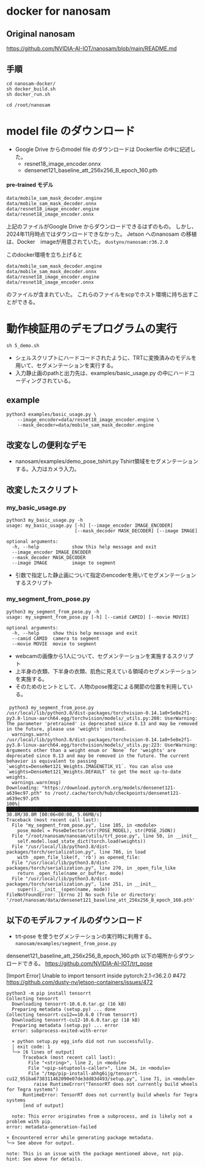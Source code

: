 # docker for nanosam


## Original nanosam

https://github.com/NVIDIA-AI-IOT/nanosam/blob/main/README.md

## 手順

```
cd nanosam-docker/
sh docker_build.sh
sh docker_run.sh

cd /root/nanosam
```

# model file のダウンロード
- Google Drive からのmodel file のダウンロードは Dockerfile の中に記述した。
  - resnet18_image_encoder.onnx
  - densenet121_baseline_att_256x256_B_epoch_160.pth

#### pre-trained モデル
```commandline
data/mobile_sam_mask_decoder.engine
data/mobile_sam_mask_decoder.onnx
data/resnet18_image_encoder.engine
data/resnet18_image_encoder.onnx
```

上記のファイルがGoogle Drive からダウンロードできるはずのもの。
しかし、2024年11月時点ではダウンロードできなかった。
Jetson へのnanosam の移植は、Docker　imageが用意されていた。
`dustynv/nanosam:r36.2.0`

このdocker環境を立ち上げると
```commandline
data/mobile_sam_mask_decoder.engine
data/mobile_sam_mask_decoder.onnx
data/resnet18_image_encoder.engine
data/resnet18_image_encoder.onnx
```
のファイルが含まれていた。
これらのファイルをscpでホスト環境に持ち出すことができる。



# 動作検証用のデモプログラムの実行
```commandline
sh 5_demo.sh
```

- シェルスクリプトにハードコードされたように、TRTに変換済みのモデルを用いて、セグメンテーションを実行する。
- 入力静止画のpathと出力先は、examples/basic_usage.py の中にハードコーディングされている。


## example
```commandline
python3 examples/basic_usage.py \
    --image_encoder=data/resnet18_image_encoder.engine \
    --mask_decoder=data/mobile_sam_mask_decoder.engine
```

## 改変なしの便利なデモ
- nanosam/examples/demo_pose_tshirt.py
  Tshirt領域をセグメンテーションする。入力はカメラ入力。
## 改変したスクリプト
### my_basic_usage.py  
```commandline
python3 my_basic_usage.py -h
usage: my_basic_usage.py [-h] [--image_encoder IMAGE_ENCODER]
                         [--mask_decoder MASK_DECODER] [--image IMAGE]

optional arguments:
  -h, --help            show this help message and exit
  --image_encoder IMAGE_ENCODER
  --mask_decoder MASK_DECODER
  --image IMAGE         image to segment
```
- 引数で指定した静止画について指定のencoderを用いてセグメンテーションするスクリプト

### my_segment_from_pose.py
```commandline
python3 my_segment_from_pose.py -h 
usage: my_segment_from_pose.py [-h] [--camid CAMID] [--movie MOVIE]

optional arguments:
  -h, --help     show this help message and exit
  --camid CAMID  camera to segment
  --movie MOVIE  movie to segment
```
- webcamの画像から1人について、セグメンテーションを実施するスクリプト
- 上半身の衣類、下半身の衣類、肌色に見えている領域のセグメンテーションを実施する。
- そのためのヒントとして、人物のpose推定による関節の位置を利用している。

####
```commandline
 python3 my_segment_from_pose.py 
/usr/local/lib/python3.8/dist-packages/torchvision-0.14.1a0+5e8e2f1-py3.8-linux-aarch64.egg/torchvision/models/_utils.py:208: UserWarning: The parameter 'pretrained' is deprecated since 0.13 and may be removed in the future, please use 'weights' instead.
  warnings.warn(
/usr/local/lib/python3.8/dist-packages/torchvision-0.14.1a0+5e8e2f1-py3.8-linux-aarch64.egg/torchvision/models/_utils.py:223: UserWarning: Arguments other than a weight enum or `None` for 'weights' are deprecated since 0.13 and may be removed in the future. The current behavior is equivalent to passing `weights=DenseNet121_Weights.IMAGENET1K_V1`. You can also use `weights=DenseNet121_Weights.DEFAULT` to get the most up-to-date weights.
  warnings.warn(msg)
Downloading: "https://download.pytorch.org/models/densenet121-a639ec97.pth" to /root/.cache/torch/hub/checkpoints/densenet121-a639ec97.pth
100%|█████████████████████████████████████████████████████████████████████████████████████████████████████████████████████████████████████████████████████| 30.8M/30.8M [00:06<00:00, 5.06MB/s]
Traceback (most recent call last):
  File "my_segment_from_pose.py", line 105, in <module>
    pose_model = PoseDetector(str(POSE_MODEL), str(POSE_JSON))
  File "/root/nanosam/nanosam/utils/trt_pose.py", line 50, in __init__
    self.model.load_state_dict(torch.load(weights))
  File "/usr/local/lib/python3.8/dist-packages/torch/serialization.py", line 786, in load
    with _open_file_like(f, 'rb') as opened_file:
  File "/usr/local/lib/python3.8/dist-packages/torch/serialization.py", line 270, in _open_file_like
    return _open_file(name_or_buffer, mode)
  File "/usr/local/lib/python3.8/dist-packages/torch/serialization.py", line 251, in __init__
    super().__init__(open(name, mode))
FileNotFoundError: [Errno 2] No such file or directory: '/root/nanosam/data/densenet121_baseline_att_256x256_B_epoch_160.pth'

```

## 以下のモデルファイルのダウンロード
- trt-pose を使うセグメンテーションの実行時に利用する。
`nanosam/examples/segment_from_pose.py`

densenet121_baseline_att_256x256_B_epoch_160.pth 
以下の場所からダウンロードできる。
https://github.com/NVIDIA-AI-IOT/trt_pose


 [Import Error] Unable to import tensorrt inside pytorch:2.1-r36.2.0 #472 
https://github.com/dusty-nv/jetson-containers/issues/472

```commandline
python3 -m pip install tensorrt
Collecting tensorrt
  Downloading tensorrt-10.6.0.tar.gz (16 kB)
  Preparing metadata (setup.py) ... done
Collecting tensorrt-cu12==10.6.0 (from tensorrt)
  Downloading tensorrt-cu12-10.6.0.tar.gz (18 kB)
  Preparing metadata (setup.py) ... error
  error: subprocess-exited-with-error
  
  × python setup.py egg_info did not run successfully.
  │ exit code: 1
  ╰─> [6 lines of output]
      Traceback (most recent call last):
        File "<string>", line 2, in <module>
        File "<pip-setuptools-caller>", line 34, in <module>
        File "/tmp/pip-install-ahhg6ijg/tensorrt-cu12_951ba6738311462090e07de3dd83d493/setup.py", line 71, in <module>
          raise RuntimeError("TensorRT does not currently build wheels for Tegra systems")
      RuntimeError: TensorRT does not currently build wheels for Tegra systems
      [end of output]
  
  note: This error originates from a subprocess, and is likely not a problem with pip.
error: metadata-generation-failed

× Encountered error while generating package metadata.
╰─> See above for output.

note: This is an issue with the package mentioned above, not pip.
hint: See above for details.

```

